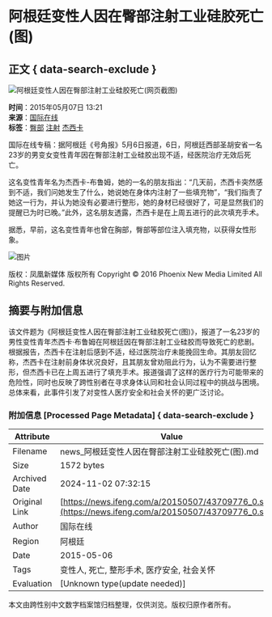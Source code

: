 # 阿根廷变性人因在臀部注射工业硅胶死亡(图)

## 正文 { data-search-exclude }


![阿根廷变性人因在臀部注射工业硅胶死亡(网页截图)](http://y2.ifengimg.com/cmpp/2015/05/07/13/04acffa5-d57a-4887-baf2-315fbe733d5e_size27_w600_h338.jpg)

**时间**：2015年05月07日 13:21  
**来源**：[国际在线](http://gb.cri.cn/42071/2015/05/07/7651s4954694.htm)  
**标签**：[臀部](http://search.ifeng.com/sofeng/search.action?c=1&q=%E8%87%80%E9%83%A8) [注射](http://search.ifeng.com/sofeng/search.action?c=1&q=%E6%B3%A8%E5%B0%84) [杰西卡](http://search.ifeng.com/sofeng/search.action?c=1&q=%E6%9D%B0%E8%A5%BF%E5%8D%A1)

国际在线专稿：据阿根廷《号角报》5月6日报道，6日，阿根廷西部圣胡安省一名23岁的男变女变性青年因在臀部注射工业硅胶出现不适，经医院治疗无效后死亡。

这名变性青年名为杰西卡-布鲁姆，她的一名的朋友指出：“几天前，杰西卡突然感到不适，我们问她发生了什么，她说她在身体内注射了一些填充物”，“我们指责了她这一行为，并认为她没有必要进行整形，她的身材已经很好了，可是显然我们的提醒已为时已晚。”此外，这名朋友透露，杰西卡是在上周五进行的此次填充手术。

据悉，早前，这名变性青年也曾在胸部，臀部等部位注入填充物，以获得女性形象。 

![图片](http://h2.ifengimg.com/0f56ee67a4c375c2/2013/1106/indeccode.png) 

版权：凤凰新媒体 版权所有 Copyright © 2016 Phoenix New Media Limited All Rights Reserved.

## 摘要与附加信息

<!-- tcd_abstract -->
该文件题为《阿根廷变性人因在臀部注射工业硅胶死亡(图)》，报道了一名23岁的男性变性青年杰西卡·布鲁姆在阿根廷因在臀部注射工业硅胶而导致死亡的悲剧。根据报告，杰西卡在注射后感到不适，经过医院治疗未能挽回生命。其朋友回忆称，杰西卡在注射前身体状况良好，且其朋友曾劝阻此行为，认为不需要进行整形，但杰西卡已在上周五进行了填充手术。报道强调了这样的医疗行为可能带来的危险性，同时也反映了跨性别者在寻求身体认同和社会认同过程中的挑战与困境。总体来看，此事件引发了对变性人医疗安全和社会关怀的更广泛讨论。
<!-- tcd_abstract_end -->

### 附加信息 [Processed Page Metadata] { data-search-exclude }

| Attribute       | Value                                  |
|-----------------|----------------------------------------|
| Filename        | news_阿根廷变性人因在臀部注射工业硅胶死亡(图).md                             |
| Size            | 1572 bytes                           |
| Archived Date   | 2024-11-02 07:32:15                             |
| Original Link   | [https://news.ifeng.com/a/20150507/43709776_0.shtml](https://news.ifeng.com/a/20150507/43709776_0.shtml)                       |
| Author          | 国际在线                               |
| Region          | 阿根廷                               |
| Date            | 2015-05-06                                 |
| Tags            | 变性人, 死亡, 整形手术, 医疗安全, 社会关怀                                 |
| Evaluation            | [Unknown type(update needed)]                                 |
<!-- tcd_table_end -->

本文由跨性别中文数字档案馆归档整理，仅供浏览。版权归原作者所有。

